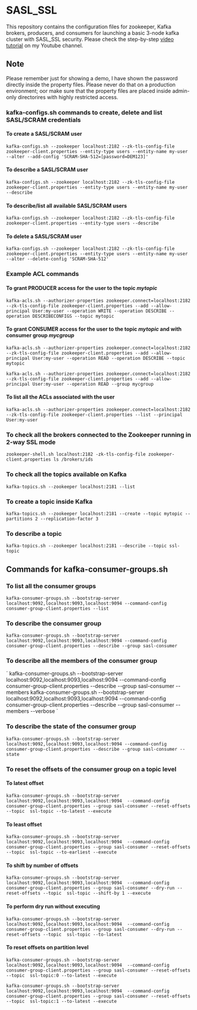 # SASL_SSL
This repository contains the configuration files for zookeeper, Kafka brokers, producers, and consumers for launching a basic 3-node kafka cluster with SASL_SSL security. Please check the step-by-step [video tutorial](https://www.youtube.com/watch?v=U0XennY3_Ac) on my Youtube channel.

## Note
Please remember just for showing a demo, I have shown the password directly inside the property files. Please never do that on a production environment; oor make sure that the property files are placed inside admin-only directorires with highly restricted access.


### kafka-configs.sh commands to create, delete and list SASL/SCRAM credentials
#### To create a SASL/SCRAM user
`kafka-configs.sh --zookeeper localhost:2182 --zk-tls-config-file zookeeper-client.properties --entity-type users --entity-name my-user --alter --add-config 'SCRAM-SHA-512=[password=DEM123]'`

#### To describe a SASL/SCRAM user
`kafka-configs.sh --zookeeper localhost:2182 --zk-tls-config-file zookeeper-client.properties --entity-type users --entity-name my-user --describe`

#### To describe/list all available SASL/SCRAM users
`kafka-configs.sh --zookeeper localhost:2182 --zk-tls-config-file zookeeper-client.properties --entity-type users --describe`

#### To delete a SASL/SCRAM user
`kafka-configs.sh --zookeeper localhost:2182 --zk-tls-config-file zookeeper-client.properties --entity-type users --entity-name my-user --alter --delete-config 'SCRAM-SHA-512'`

### Example ACL commands 
#### To grant PRODUCER access for the user to the topic *mytopic*
`kafka-acls.sh --authorizer-properties zookeeper.connect=localhost:2182 --zk-tls-config-file zookeeper-client.properties --add --allow-principal User:my-user --operation WRITE --operation DESCRIBE --operation DESCRIBECONFIGS --topic mytopic`

#### To grant CONSUMER access for the user to the topic *mytopic* and with consumer group *mycgroup*

`kafka-acls.sh --authorizer-properties zookeeper.connect=localhost:2182 --zk-tls-config-file zookeeper-client.properties --add --allow-principal User:my-user --operation READ --operation DESCRIBE --topic mytopic`

`kafka-acls.sh --authorizer-properties zookeeper.connect=localhost:2182 --zk-tls-config-file zookeeper-client.properties --add --allow-principal User:my-user --operation READ --group mycgroup`

#### To list all the ACLs associated with the user
`kafka-acls.sh --authorizer-properties zookeeper.connect=localhost:2182 --zk-tls-config-file zookeeper-client.properties --list --principal User:my-user`

### To check all the brokers connected to the Zookeeper running in 2-way SSL mode
`
zookeeper-shell.sh localhost:2182 -zk-tls-config-file zookeeper-client.properties
ls /brokers/ids
`

### To check all the topics available on Kafka
`
kafka-topics.sh --zookeeper localhost:2181 --list
`

### To create a topic inside Kafka
`
kafka-topics.sh --zookeeper localhost:2181 --create --topic mytopic --partitions 2 --replication-factor 3
`

### To describe a topic
`
kafka-topics.sh --zookeeper localhost:2181 --describe --topic ssl-topic 
`

## Commands for kafka-consumer-groups.sh

### To list all the consumer groups
`
kafka-consumer-groups.sh --bootstrap-server localhost:9092,localhost:9093,localhost:9094 --command-config consumer-group-client.properties --list
`

### To describe the consumer group
`
kafka-consumer-groups.sh --bootstrap-server localhost:9092,localhost:9093,localhost:9094 --command-config consumer-group-client.properties --describe --group sasl-consumer
`

### To describe all the members of the consumer group
´
kafka-consumer-groups.sh --bootstrap-server localhost:9092,localhost:9093,localhost:9094 --command-config consumer-group-client.properties --describe --group sasl-consumer --members
kafka-consumer-groups.sh --bootstrap-server localhost:9092,localhost:9093,localhost:9094 --command-config consumer-group-client.properties --describe --group sasl-consumer --members --verbose
`

### To describe the state of the consumer group
`
kafka-consumer-groups.sh --bootstrap-server localhost:9092,localhost:9093,localhost:9094 --command-config consumer-group-client.properties --describe --group sasl-consumer --state
`

### To reset the offsets of the consumer group on a topic level

#### To latest offset
`
kafka-consumer-groups.sh --bootstrap-server localhost:9092,localhost:9093,localhost:9094  --command-config consumer-group-client.properties --group sasl-consumer --reset-offsets --topic  ssl-topic --to-latest --execute
`

#### To least offset 
`
kafka-consumer-groups.sh --bootstrap-server localhost:9092,localhost:9093,localhost:9094  --command-config consumer-group-client.properties --group sasl-consumer --reset-offsets --topic  ssl-topic --to-earliest --execute
`

#### To shift by number of offsets
`
kafka-consumer-groups.sh --bootstrap-server localhost:9092,localhost:9093,localhost:9094  --command-config consumer-group-client.properties --group sasl-consumer --dry-run --reset-offsets --topic  ssl-topic --shift-by 1 --execute
`

#### To perform dry run without executing
`
kafka-consumer-groups.sh --bootstrap-server localhost:9092,localhost:9093,localhost:9094  --command-config consumer-group-client.properties --group sasl-consumer --dry-run --reset-offsets --topic  ssl-topic --to-latest
`

#### To reset offsets on partition level 
`
kafka-consumer-groups.sh --bootstrap-server localhost:9092,localhost:9093,localhost:9094  --command-config consumer-group-client.properties --group sasl-consumer --reset-offsets --topic  ssl-topic:0 --to-latest --execute
`

`
kafka-consumer-groups.sh --bootstrap-server localhost:9092,localhost:9093,localhost:9094  --command-config consumer-group-client.properties --group sasl-consumer --reset-offsets --topic  ssl-topic:1 --to-latest --execute
`
